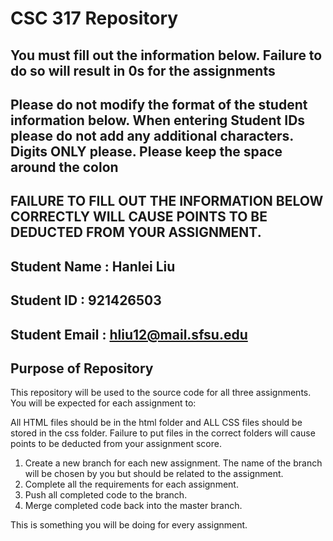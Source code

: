 # CSC 317 Repository

## You must fill out the information below. Failure to do so will result in 0s for the assignments

## Please do not modify the format of the student information below. When entering Student IDs please do not add any additional characters. Digits ONLY please. Please keep the space around the colon

## FAILURE TO FILL OUT THE INFORMATION BELOW CORRECTLY WILL CAUSE POINTS TO BE DEDUCTED FROM YOUR ASSIGNMENT.

## Student Name  : Hanlei Liu

## Student ID    : 921426503

## Student Email : hliu12@mail.sfsu.edu

## Purpose of Repository

This repository will be used to the source code for all three assignments. You will be expected for each assignment to:

All HTML files should be in the html folder and ALL CSS files should be stored in the css folder. Failure to put files in the correct folders will cause points to be deducted from your assignment score.

1. Create a new branch for each new assignment. The name of the branch will be chosen by you but should be related to the assignment.
2. Complete all the requirements for each assignment.
3. Push all completed code to the branch.
4. Merge completed code back into the master branch.

This is something you will be doing for every assignment.
